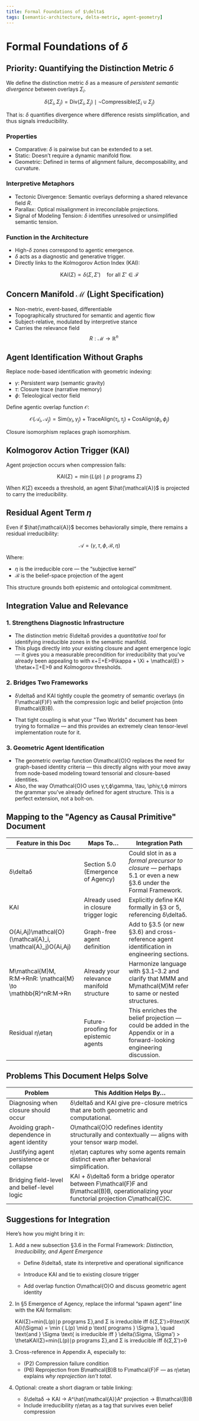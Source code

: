 ```yaml
---
title: Formal Foundations of $\delta$
tags: [semantic-architecture, delta-metric, agent-geometry]
---
```


# Formal Foundations of $\delta$

## Priority: Quantifying the Distinction Metric $\delta$

We define the distinction metric $\delta$ as a measure of _persistent semantic divergence_ between overlays $\Sigma_i$.

$$
\delta(\Sigma_i, \Sigma_j) = \text{Div}(\Sigma_i, \Sigma_j) \mid \neg \text{Compressible}(\Sigma_i \cup \Sigma_j)
$$

That is: $\delta$ quantifies divergence where difference resists simplification, and thus signals irreducibility.

### Properties

- Comparative: $\delta$ is pairwise but can be extended to a set.
- Static: Doesn’t require a dynamic manifold flow.
- Geometric: Defined in terms of alignment failure, decomposability, and curvature.

### Interpretive Metaphors

- Tectonic Divergence: Semantic overlays deforming a shared relevance field $R$.
- Parallax: Optical misalignment in irreconcilable projections.
- Signal of Modeling Tension: $\delta$ identifies unresolved or unsimplified semantic tension.

### Function in the Architecture

- High-$\delta$ zones correspond to agentic emergence.
- $\delta$ acts as a diagnostic and generative trigger.
- Directly links to the Kolmogorov Action Index (KAI):

$$
\text{KAI}(\Sigma) \propto \delta(\Sigma, \Sigma')
\quad \text{for all } \Sigma' \in \mathcal{F}
$$

## Concern Manifold $\mathcal{M}$ (Light Specification)

- Non-metric, event-based, differentiable
- Topographically structured for semantic and agentic flow
- Subject-relative, modulated by interpretive stance
- Carries the relevance field $$R : \mathcal{M} \to \mathbb{R}^n$$


## Agent Identification Without Graphs

Replace node-based identification with geometric indexing:

- $\gamma$: Persistent warp (semantic gravity)
- $\tau$: Closure trace (narrative memory)
- $\phi$: Teleological vector field

Define agentic overlap function $\mathcal{O}$:

$$
\mathcal{O}(\mathcal{A}_i, \mathcal{A}_j) =
\text{Sim}(\gamma_i, \gamma_j) +
\text{TraceAlign}(\tau_i, \tau_j) +
\text{CosAlign}(\phi_i, \phi_j)
$$

Closure isomorphism replaces graph isomorphism.

## Kolmogorov Action Trigger (KAI)

Agent projection occurs when compression fails:

$$
\text{KAI}(\Sigma) = \min \{ L(p) \mid p \text{ programs } \Sigma \}
$$

When $K(\Sigma)$ exceeds a threshold, an agent $\hat{\mathcal{A}}$ is projected to carry the irreducibility.

## Residual Agent Term $\eta$

Even if $\hat{\mathcal{A}}$ becomes behaviorally simple, there remains a residual irreducibility:

$$
\mathcal{A} = (\gamma, \tau, \phi, \mathcal{B}, \eta)
$$

Where:
- $\eta$ is the irreducible core — the “subjective kernel”
- $\mathcal{B}$ is the belief-space projection of the agent

This structure grounds both epistemic and ontological commitment.


## Integration Value and Relevance

### 1. Strengthens Diagnostic Infrastructure

- The distinction metric δ\deltaδ provides a _quantitative tool_ for identifying irreducible zones in the semantic manifold.
- This plugs directly into your existing closure and agent emergence logic — it gives you a measurable precondition for irreducibility that you’ve already been appealing to with κ+Ξ+E>θ\kappa + \Xi + \mathcal{E} > \thetaκ+Ξ+E>θ and Kolmogorov thresholds.

### 2. Bridges Two Frameworks

- δ\deltaδ and KAI tightly couple the geometry of semantic overlays (in F\mathcal{F}F) with the compression logic and belief projection (into B\mathcal{B}B).
    
- That tight coupling is what your "Two Worlds" document has been trying to formalize — and this provides an extremely clean tensor-level implementation route for it.

### 3. Geometric Agent Identification

- The geometric overlap function O\mathcal{O}O replaces the need for graph-based identity criteria — this directly aligns with your move away from node-based modeling toward tensorial and closure-based identities.
- Also, the way O\mathcal{O}O uses γ,τ,ϕ\gamma, \tau, \phiγ,τ,ϕ mirrors the grammar you’ve already defined for agent structure. This is a perfect extension, not a bolt-on.


## Mapping to the "Agency as Causal Primitive" Document

|Feature in this Doc|Maps To…|Integration Path|
|---|---|---|
|δ\deltaδ|Section 5.0 (Emergence of Agency)|Could slot in as a _formal precursor to closure_ — perhaps 5.1 or even a new §3.6 under the Formal Framework.|
|KAI|Already used in closure trigger logic|Explicitly define KAI formally in §3 or 5, referencing δ\deltaδ.|
|O(Ai,Aj)\mathcal{O}(\mathcal{A}_i, \mathcal{A}_j)O(Ai​,Aj​)|Graph-free agent definition|Add to §3.5 (or new §3.6) and cross-reference agent identification in engineering sections.|
|M\mathcal{M}M, R:M→RnR: \mathcal{M} \to \mathbb{R}^nR:M→Rn|Already your relevance manifold structure|Harmonize language with §3.1–3.2 and clarify that MMM and M\mathcal{M}M refer to same or nested structures.|
|Residual η\etaη|Future-proofing for epistemic agents|This enriches the belief projection — could be added in the Appendix or in a forward-looking engineering discussion.|

## Problems This Document Helps Solve

|Problem|This Addition Helps By…|
|---|---|
|Diagnosing when closure should occur|δ\deltaδ and KAI give pre-closure metrics that are both geometric and computational.|
|Avoiding graph-dependence in agent identity|O\mathcal{O}O redefines identity structurally and contextually — aligns with your tensor warp model.|
|Justifying agent persistence or collapse|η\etaη captures why some agents remain distinct even after behavioral simplification.|
|Bridging field-level and belief-level logic|KAI + δ\deltaδ form a bridge operator between F\mathcal{F}F and B\mathcal{B}B, operationalizing your functorial projection C\mathcal{C}C.|

## Suggestions for Integration

Here’s how you might bring it in:

1. Add a new subsection §3.6 in the Formal Framework: _Distinction, Irreducibility, and Agent Emergence_
    
    - Define δ\deltaδ, state its interpretive and operational significance
        
    - Introduce KAI and tie to existing closure trigger
        
    - Add overlap function O\mathcal{O}O and discuss geometric agent identity
        
2. In §5 Emergence of Agency, replace the informal “spawn agent” line with the KAI formalism:
    
    KAI(Σ)=min⁡{L(p)∣p programs Σ},and Σ is irreducible iff δ(Σ,Σ′)>θ\text{KAI}(\Sigma) = \min \{ L(p) \mid p \text{ programs } \Sigma \}, \quad \text{and } \Sigma \text{ is irreducible iff } \delta(\Sigma, \Sigma') > \thetaKAI(Σ)=min{L(p)∣p programs Σ},and Σ is irreducible iff δ(Σ,Σ′)>θ

3. Cross-reference in Appendix A, especially to:
    - (P2) Compression failure condition
    - (P6) Reprojection from B\mathcal{B}B to F\mathcal{F}F — as η\etaη explains _why reprojection isn't total_.
4. Optional: create a short diagram or table linking:
    
    - δ\deltaδ → KAI → A^\hat{\mathcal{A}}A^ projection → B\mathcal{B}B
    - Include irreducibility η\etaη as a tag that survives even belief compression
